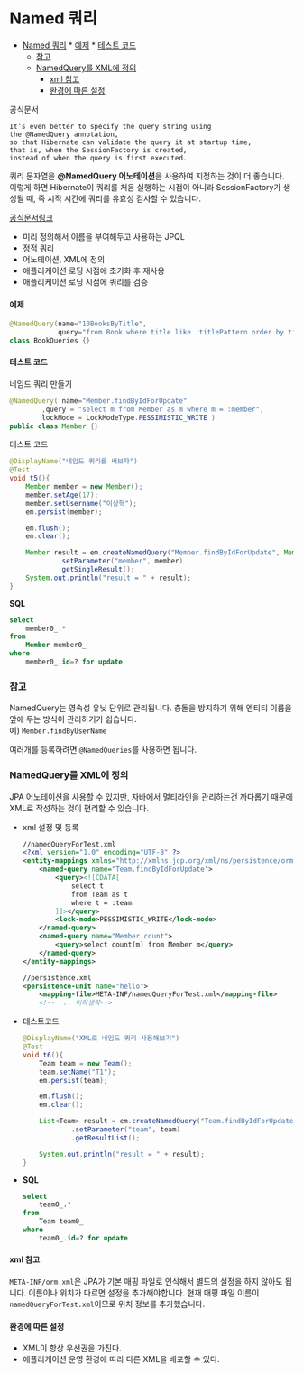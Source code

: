 # Named 쿼리   
<!-- TOC -->
* [Named 쿼리](#named-쿼리-)
      * [예제](#예제)
      * [테스트 코드](#테스트-코드)
    * [참고](#참고-)
    * [NamedQuery를 XML에 정의](#namedquery를-xml에-정의-)
      * [xml 참고](#xml-참고)
      * [환경에 따른 설정](#환경에-따른-설정)
<!-- TOC -->
공식문서
```text
It’s even better to specify the query string using 
the @NamedQuery annotation, 
so that Hibernate can validate the query it at startup time, 
that is, when the SessionFactory is created, 
instead of when the query is first executed.
```  

쿼리 문자열을 **@NamedQuery 어노테이션**을 사용하여 지정하는 것이 더 좋습니다. 
이렇게 하면 Hibernate이 쿼리를 처음 실행하는 시점이 아니라 SessionFactory가 생성될 때, 
즉 시작 시간에 쿼리를 유효성 검사할 수 있습니다.   

[공식문서링크](https://docs.jboss.org/hibernate/orm/6.4/introduction/html_single/Hibernate_Introduction.html#named-queries)
+ 미리 정의해서 이름을 부여해두고 사용하는 JPQL
+ 정적 쿼리
+ 어노테이션, XML에 정의
+ 애플리케이션 로딩 시점에 초기화 후 재사용
+ 애플리케이션 로딩 시점에 쿼리를 검증  

#### 예제
```java
@NamedQuery(name="10BooksByTitle",
            query="from Book where title like :titlePattern order by title fetch first 10 rows only")
class BookQueries {}
```
#### 테스트 코드
네임드 쿼리 만들기
```java
@NamedQuery( name="Member.findByIdForUpdate"
        ,query = "select m from Member as m where m = :member",
        lockMode = LockModeType.PESSIMISTIC_WRITE )
public class Member {}
```  
테스트 코드
```java
@DisplayName("네임드 쿼리를 써보자")
@Test
void t5(){
    Member member = new Member();
    member.setAge(17);
    member.setUsername("이상혁");
    em.persist(member);

    em.flush();
    em.clear();

    Member result = em.createNamedQuery("Member.findByIdForUpdate", Member.class)
            .setParameter("member", member)
            .getSingleResult();
    System.out.println("result = " + result);
}
```  
**SQL**
```sql
select
    member0_.*
from
    Member member0_ 
where
    member0_.id=? for update
```  

### 참고  
NamedQuery는 영속성 유닛 단위로 관리됩니다. 
충돌을 방지하기 위해 엔티티 이름을 앞에 두는 방식이 관리하기가 쉽습니다.  
예) `Member.findByUserName`
  
여러개를 등록하려면 `@NamedQueries`를 사용하면 됩니다.  

### NamedQuery를 XML에 정의  
JPA 어노테이션을 사용할 수 있지만, 자바에서 멀티라인을 관리하는건 까다롭기 때문에 
XML로 작성하는 것이 편리할 수 있습니다.  
+ xml 설정 및 등록
    ```xml
    //namedQueryForTest.xml
    <?xml version="1.0" encoding="UTF-8" ?>
    <entity-mappings xmlns="http://xmlns.jcp.org/xml/ns/persistence/orm" version="2.2">
        <named-query name="Team.findByIdForUpdate">
            <query><![CDATA[
                select t
                from Team as t
                where t = :team
            ]]></query>
            <lock-mode>PESSIMISTIC_WRITE</lock-mode>
        </named-query>
        <named-query name="Member.count">
            <query>select count(m) from Member m</query>
        </named-query>
    </entity-mappings>
    
    //persistence.xml
    <persistence-unit name="hello">
        <mapping-file>META-INF/namedQueryForTest.xml</mapping-file>
        <!--  .. 이하생략-->
    ```  
+ 테스트코드
    ```java
    @DisplayName("XML로 네임드 쿼리 사용해보기")
    @Test
    void t6(){
        Team team = new Team();
        team.setName("T1");
        em.persist(team);
    
        em.flush();
        em.clear();
    
        List<Team> result = em.createNamedQuery("Team.findByIdForUpdate", Team.class)
                .setParameter("team", team)
                .getResultList();
    
        System.out.println("result = " + result);
    }
    ```
+ **SQL**
    ```sql
    select
        team0_.*
    from
        Team team0_ 
    where
        team0_.id=? for update
    ```  
  
#### xml 참고
`META-INF/orm.xml`은 JPA가 기본 매핑 파일로 인식해서 별도의 설정을 하지 않아도 됩니다. 
이름이나 위치가 다르면 설정을 추가해야합니다. 현재 매핑 파일 이름이 `namedQueryForTest.xml`이므로 
위치 정보를 추가했습니다.  
  
#### 환경에 따른 설정
+ XML이 항상 우선권을 가진다.
+ 애플리케이션 운영 환경에 따라 다른 XML을 배포할 수 있다.